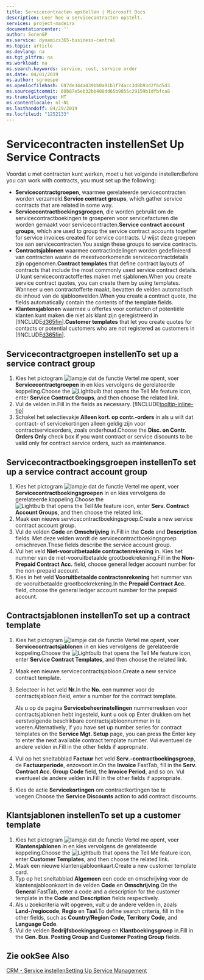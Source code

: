 ```yaml
---
title: Servicecontracten opstellen | Microsoft Docs
description: Leer hoe u servicecontracten opstelt.
services: project-madeira
documentationcenter: ''
author: SorenGP
ms.service: dynamics365-business-central
ms.topic: article
ms.devlang: na
ms.tgt_pltfrm: na
ms.workload: na
ms.search.keywords: service, cost, service order
ms.date: 04/01/2019
ms.author: sgroespe
ms.openlocfilehash: 697de344a439bb0a91b1f74acc3d8b93d2f6d5d3
ms.sourcegitcommit: 60b87e5eb32bb408dd65b9855c29159b1dfbfca8
ms.translationtype: HT
ms.contentlocale: nl-NL
ms.lasthandoff: 04/29/2019
ms.locfileid: "1252133"
---
```

# <a name="set-up-service-contracts"></a><span data-ttu-id="0ba56-103">Servicecontracten instellen</span><span class="sxs-lookup"><span data-stu-id="0ba56-103">Set Up Service Contracts</span></span>
<span data-ttu-id="0ba56-104">Voordat u met contracten kunt werken, moet u het volgende instellen:</span><span class="sxs-lookup"><span data-stu-id="0ba56-104">Before you can work with contracts, you must set up the following:</span></span> 

* <span data-ttu-id="0ba56-105">**Servicecontractgroepen**, waarmee gerelateerde servicecontracten worden verzameld.</span><span class="sxs-lookup"><span data-stu-id="0ba56-105">**Service contract groups**, which gather service contracts that are related in some way.</span></span>
* <span data-ttu-id="0ba56-106">**Servicecontractboekingsgroepen**, die worden gebruikt om de servicecontractboekingen te groeperen voor servicefacturen die worden gemaakt voor servicecontracten.</span><span class="sxs-lookup"><span data-stu-id="0ba56-106">**Service contract account groups**, which are used to group the service contract accounts together for service invoices created for service contracts.</span></span> <span data-ttu-id="0ba56-107">U wijst deze groepen toe aan servicecontracten.</span><span class="sxs-lookup"><span data-stu-id="0ba56-107">You assign these groups to service contracts.</span></span>  
* <span data-ttu-id="0ba56-108">**Contractsjablonen** waarmee contractindelingen worden gedefinieerd van contracten waarin de meestvoorkomende servicecontractdetails zijn opgenomen.</span><span class="sxs-lookup"><span data-stu-id="0ba56-108">**Contract templates** that define contract layouts of contracts that include the most commonly used service contract details.</span></span> <span data-ttu-id="0ba56-109">U kunt servicecontractoffertes maken met sjablonen.</span><span class="sxs-lookup"><span data-stu-id="0ba56-109">When you create service contract quotes, you can create them by using templates.</span></span> <span data-ttu-id="0ba56-110">Wanneer u een contractofferte maakt, bevatten de velden automatisch de inhoud van de sjabloonvelden.</span><span class="sxs-lookup"><span data-stu-id="0ba56-110">When you create a contract quote, the fields automatically contain the contents of the template fields.</span></span>
* <span data-ttu-id="0ba56-111">**Klantensjablonen** waarmee u offertes voor contacten of potentiële klanten kunt maken die niet als klant zijn geregistreerd in [!INCLUDE[d365fin](includes/d365fin_md.md)].</span><span class="sxs-lookup"><span data-stu-id="0ba56-111">**Customer templates** that let you create quotes for contacts or potential customers who are not registered as customers in [!INCLUDE[d365fin](includes/d365fin_md.md)].</span></span>  

## <a name="to-set-up-a-service-contract-group"></a><span data-ttu-id="0ba56-112">Servicecontractgroepen instellen</span><span class="sxs-lookup"><span data-stu-id="0ba56-112">To set up a service contract group</span></span>  
1. <span data-ttu-id="0ba56-113">Kies het pictogram ![lampje dat de functie Vertel me opent](media/ui-search/search_small.png "Vertel me wat u wilt doen"), voer **Servicecontractgroepen** in en kies vervolgens de gerelateerde koppeling.</span><span class="sxs-lookup"><span data-stu-id="0ba56-113">Choose the ![Lightbulb that opens the Tell Me feature](media/ui-search/search_small.png "Tell me what you want to do") icon, enter **Service Contract Groups**, and then choose the related link.</span></span>  
2. <span data-ttu-id="0ba56-114">Vul de velden in.</span><span class="sxs-lookup"><span data-stu-id="0ba56-114">Fill in the fields as necessary.</span></span> [!INCLUDE[tooltip-inline-tip](includes/tooltip-inline-tip_md.md)]
3. <span data-ttu-id="0ba56-115">Schakel het selectievakje **Alleen kort. op contr.-orders** in als u wilt dat contract- of servicekortingen alleen geldig zijn voor contractserviceorders, zoals onderhoud.</span><span class="sxs-lookup"><span data-stu-id="0ba56-115">Choose the **Disc. on Contr. Orders Only** check box if you want contract or service discounts to be valid only for contract service orders, such as maintenance.</span></span>  

## <a name="to-set-up-a-service-contract-account-group"></a><span data-ttu-id="0ba56-116">Servicecontractboekingsgroepen instellen</span><span class="sxs-lookup"><span data-stu-id="0ba56-116">To set up a service contract account group</span></span>  
1. <span data-ttu-id="0ba56-117">Kies het pictogram ![lampje dat de functie Vertel me opent](media/ui-search/search_small.png "Vertel me wat u wilt doen"), voer **Servicecontractboekingsgroepen** in en kies vervolgens de gerelateerde koppeling.</span><span class="sxs-lookup"><span data-stu-id="0ba56-117">Choose the ![Lightbulb that opens the Tell Me feature](media/ui-search/search_small.png "Tell me what you want to do") icon, enter **Serv. Contract Account Groups**, and then choose the related link.</span></span>  
2. <span data-ttu-id="0ba56-118">Maak een nieuwe servicecontractboekingsgroep.</span><span class="sxs-lookup"><span data-stu-id="0ba56-118">Create a new service contract account group.</span></span>   
3. <span data-ttu-id="0ba56-119">Vul de velden **Code** en **Omschrijving** in.</span><span class="sxs-lookup"><span data-stu-id="0ba56-119">Fill in the **Code** and **Description** fields.</span></span> <span data-ttu-id="0ba56-120">Met deze velden wordt de servicecontractboekingsgroep omschreven.</span><span class="sxs-lookup"><span data-stu-id="0ba56-120">These fields describe the service account group.</span></span>  
4. <span data-ttu-id="0ba56-121">Vul het veld **Niet-vooruitbetaalde contractenrekening** in. Kies het nummer van de niet-vooruitbetaalde grootboekrekening.</span><span class="sxs-lookup"><span data-stu-id="0ba56-121">Fill in the **Non-Prepaid Contract Acc.** field, choose general ledger account number for the non-prepaid account.</span></span>  
5. <span data-ttu-id="0ba56-122">Kies in het veld **Vooruitbetaalde contractenrekening** het nummer van de vooruitbetaalde grootboekrekening.</span><span class="sxs-lookup"><span data-stu-id="0ba56-122">In the **Prepaid Contract Acc.** field, choose the general ledger account number for the prepaid account.</span></span>  

## <a name="to-set-up-a-contract-template"></a><span data-ttu-id="0ba56-123">Contractsjablonen instellen</span><span class="sxs-lookup"><span data-stu-id="0ba56-123">To set up a contract template</span></span>  
1. <span data-ttu-id="0ba56-124">Kies het pictogram ![lampje dat de functie Vertel me opent](media/ui-search/search_small.png "Vertel me wat u wilt doen"), voer **Servicecontractsjablonen** in en kies vervolgens de gerelateerde koppeling.</span><span class="sxs-lookup"><span data-stu-id="0ba56-124">Choose the ![Lightbulb that opens the Tell Me feature](media/ui-search/search_small.png "Tell me what you want to do") icon, enter **Service Contract Templates**, and then choose the related link.</span></span>  
2. <span data-ttu-id="0ba56-125">Maak een nieuwe servicecontractsjabloon.</span><span class="sxs-lookup"><span data-stu-id="0ba56-125">Create a new service contract template.</span></span>  
3. <span data-ttu-id="0ba56-126">Selecteer in het veld **Nr.**</span><span class="sxs-lookup"><span data-stu-id="0ba56-126">In the **No.**</span></span> <span data-ttu-id="0ba56-127">een nummer voor de contractsjabloon.</span><span class="sxs-lookup"><span data-stu-id="0ba56-127">field, enter a number for the contract template.</span></span>  
  
     <span data-ttu-id="0ba56-128">Als u op de pagina **Servicebeheerinstellingen** nummerreeksen voor contractsjablonen hebt ingesteld, kunt u ook op Enter drukken om het eerstvolgende beschikbare contractsjabloonnummer in te voeren.</span><span class="sxs-lookup"><span data-stu-id="0ba56-128">Alternatively, if you have set up number series for contract templates on the **Service Mgt. Setup** page, you can press the Enter key to enter the next available contract template number.</span></span> <span data-ttu-id="0ba56-129">Vul eventueel de andere velden in.</span><span class="sxs-lookup"><span data-stu-id="0ba56-129">Fill in the other fields if appropriate.</span></span>  
  
4. <span data-ttu-id="0ba56-130">Vul op het sneltabblad **Factuur** het veld **Serv.-contractboekingsgroep**, de **Factuurperiode**, enzovoort in.</span><span class="sxs-lookup"><span data-stu-id="0ba56-130">On the **Invoice** FastTab, fill in the **Serv. Contract Acc. Group Code** field, the **Invoice Period**, and so on.</span></span> <span data-ttu-id="0ba56-131">Vul eventueel de andere velden in.</span><span class="sxs-lookup"><span data-stu-id="0ba56-131">Fill in the other fields if appropriate.</span></span>  
5. <span data-ttu-id="0ba56-132">Kies de actie **Servicekortingen** om contractkortingen toe te voegen.</span><span class="sxs-lookup"><span data-stu-id="0ba56-132">Choose the **Service Discounts** action to add contract discounts.</span></span>  

## <a name="to-set-up-a-customer-template"></a><span data-ttu-id="0ba56-133">Klantsjablonen instellen</span><span class="sxs-lookup"><span data-stu-id="0ba56-133">To set up a customer template</span></span>  
1. <span data-ttu-id="0ba56-134">Kies het pictogram ![lampje dat de functie Vertel me opent](media/ui-search/search_small.png "Vertel me wat u wilt doen"), voer **Klantensjablonen** in en kies vervolgens de gerelateerde koppeling.</span><span class="sxs-lookup"><span data-stu-id="0ba56-134">Choose the ![Lightbulb that opens the Tell Me feature](media/ui-search/search_small.png "Tell me what you want to do") icon, enter **Customer Templates**, and then choose the related link.</span></span>  
2. <span data-ttu-id="0ba56-135">Maak een nieuwe klantensjabloonkaart.</span><span class="sxs-lookup"><span data-stu-id="0ba56-135">Create a new customer template card.</span></span>  
3. <span data-ttu-id="0ba56-136">Typ op het sneltabblad **Algemeen** een code en omschrijving voor de klantensjabloonkaart in de velden **Code** en **Omschrijving**.</span><span class="sxs-lookup"><span data-stu-id="0ba56-136">On the **General** FastTab, enter a code and a description for the customer template in the **Code** and **Description** fields respectively.</span></span> 
4. <span data-ttu-id="0ba56-137">Als u zoekcriteria wilt opgeven, vult u de andere velden in, zoals **Land-/regiocode**, **Regio** en **Taal**.</span><span class="sxs-lookup"><span data-stu-id="0ba56-137">To define search criteria, fill in the other fields, such as **Country/Region Code**, **Territory Code**, and **Language Code**.</span></span>  
5. <span data-ttu-id="0ba56-138">Vul de velden **Bedrijfsboekingsgroep** en **Klantboekingsgroep** in.</span><span class="sxs-lookup"><span data-stu-id="0ba56-138">Fill in the **Gen. Bus. Posting Group** and **Customer Posting Group** fields.</span></span>  

## <a name="see-also"></a><span data-ttu-id="0ba56-139">Zie ook</span><span class="sxs-lookup"><span data-stu-id="0ba56-139">See Also</span></span>
[<span data-ttu-id="0ba56-140">CRM - Service instellen</span><span class="sxs-lookup"><span data-stu-id="0ba56-140">Setting Up Service Management</span></span>](service-setup-service.md)